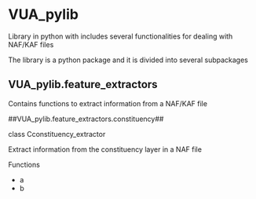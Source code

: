 VUA_pylib
=========

Library in python with includes several functionalities for dealing with NAF/KAF files

The library is a python package and it is divided into several subpackages

VUA_pylib.feature_extractors
----------------------------
Contains functions to extract information from a NAF/KAF file

##VUA_pylib.feature_extractors.constituency##

class Cconstituency_extractor

Extract information from the constituency layer in a NAF file

Functions
+ a
+ b